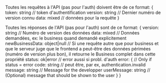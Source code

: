 Toutes les requêtes à l'API (pas pour l'auth) doivent être de ce format:
{
	token: string // token d'authentification
	version: string // Dernier numéro de version connu
	data: mixed // données pour la requête
}

Toutes les réponses de l'API (pas pour l'auth) sont de ce format:
{
	version: string // Numéro de version des données
	data: mixed // Données demandées, ex: le business quand demandé explicitement
	newBusinessData: object|null // Si une requête autre que pour business et que le serveur juge que le frontend a peut-être des données périmées (numéro de version plus bon), il retourne le Business complet dans cette propriété
	status: ok|error // error aussi si probl. d'auth
	error: { // Only if status = error
		code: string // peut être, par ex, authentication.invalid
		message: string // Message for the developper
		userMessage: string // (Optional) message that should be shown to the user
	}
}
